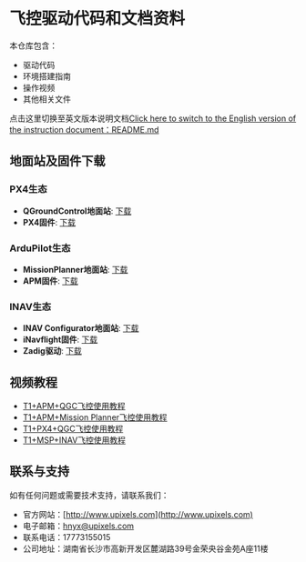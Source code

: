 # 飞控驱动代码和文档资料

本仓库包含：
- 驱动代码
- 环境搭建指南
- 操作视频
- 其他相关文件

点击这里切换至英文版本说明文档[Click here to switch to the English version of the instruction document：README.md](README.md)

## 地面站及固件下载

### PX4生态
- **QGroundControl地面站**: [下载](https://github.com/mavlink/qgroundcontrol/releases)
- **PX4固件**: [下载](https://github.com/PX4/PX4-Autopilot/tags)

### ArduPilot生态
- **MissionPlanner地面站**: [下载](https://firmware.ardupilot.org/Tools/MissionPlanner/)
- **APM固件**: [下载](https://firmware.ardupilot.org/Copter/)

### INAV生态
- **INAV Configurator地面站**: [下载](https://github.com/iNavFlight/inav-configurator/releases)
- **iNavflight固件**: [下载](https://github.com/iNavFlight/inav/tags)
- **Zadig驱动**: [下载](https://zadig.akeo.ie/)

## 视频教程
- [T1+APM+QGC飞控使用教程](https://www.bilibili.com/video/BV1je411z7o4/)
- [T1+APM+Mission Planner飞控使用教程](https://www.bilibili.com/video/BV1aN4y1z7Rt/)
- [T1+PX4+QGC飞控使用教程](https://www.bilibili.com/video/BV1cQ4y1g736/)
- [T1+MSP+INAV飞控使用教程](https://www.bilibili.com/video/BV1ug4y1k7T7/)

## 联系与支持
如有任何问题或需要技术支持，请联系我们：
- 官方网站：[http://www.upixels.com](http://www.upixels.com)
- 电子邮箱：hnyx@upixels.com
- 联系电话：17773155015
- 公司地址：湖南省长沙市高新开发区麓湖路39号金荣央谷金苑A座11楼